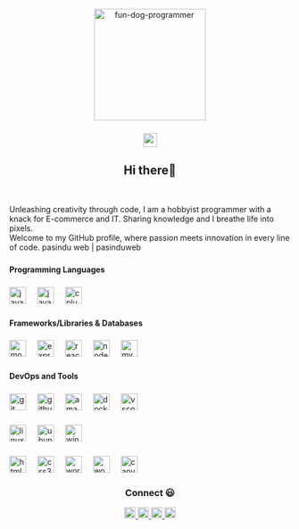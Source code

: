 <!--
**pasinduweb/pasinduweb** is a ✨ _special_ ✨ repository because its `README.md` (this file) appears on your GitHub profile.
-->

<!--
<div align="center">
  <img height="150" src="https://camo.githubusercontent.com/62da68eb62b1e5f175f7d1f0191dd89a653d7908feb22d37d4a0ab07365d6791/68747470733a2f2f6d656469612e67697068792e636f6d2f6d656469612f4d3967624264396e6244724f5475314d71782f67697068792e676966"  />
</div>
-->

<br clear="both">
<div align="center">
  
</div>

<div align="center">
  <img src="https://media.giphy.com/media/WtTnAfZn6aVJfBzlN3/giphy.gif" alt="fun-dog-programmer" height="200">
</div>


###

<!--
<div align="center">
  <a href="https://www.linkedin.com/in/pasinduweb/" target="_blank">
    <img src="https://img.shields.io/static/v1?message=LinkedIn&logo=linkedin&label=&color=0077B5&logoColor=white&labelColor=&style=for-the-badge" height="25" alt="linkedin logo"  />
  </a>
  <a href="https://www.youtube.com/@idealbit" target="_blank">
    <img src="https://img.shields.io/static/v1?message=Youtube&logo=youtube&label=&color=FF0000&logoColor=white&labelColor=&style=for-the-badge" height="25" alt="youtube logo"  />
  </a>
  <a href="https://www.facebook.com/pasinduweb" target="_blank">
    <img src="https://img.shields.io/static/v1?message=facebook&logo=facebook&label=&color=0077B5&logoColor=white&labelColor=&style=for-the-badge" height="25" alt="facebook logo"  />
  </a>
  <a href="https://wa.me/+94762319687" target="_blank">
    <img src="https://img.shields.io/static/v1?message=WhatsApp&logo=whatsapp&label=&color=1DA1F2&logoColor=white&labelColor=&style=for-the-badge" height="25" alt="twitter logo"  />
  </a>
</div>
-->

###

<!--
<div align="center">
  <img src="https://visitor-badge.laobi.icu/badge?page_id=pasinduweb&"  />
</div>
-->

<!--
<div align="center">
  <a href="mailto:algopasindu@gmail.com" target="_blank">
    <img src="https://img.shields.io/badge/-Email-05122A?style=flat&logo=gmail" alt="FB">
  </a>
</div>
-->

<div align="center">
  <a href="mailto:algopasindu@gmail.com" target="_blank">
      <img src="https://img.shields.io/badge/-Email-05122A?style=flat&logo=gmail" height="25" alt="email logo"  />
  </a>
</div>

###

<h2 align="center">Hi there👋</h2>

<br clear="both">

<p align="left">Unleashing creativity through code, I am a hobbyist programmer with a knack for E-commerce and IT. Sharing knowledge and I breathe life into pixels.<br>Welcome to my GitHub profile, where passion meets innovation in every line of code. pasindu web | pasinduweb</p>

###

<!--
- 🔭 I’m currently working on ...
- 🌱 I’m currently learning ...
- 👯 I’m looking to collaborate on ...
- 🤔 I’m looking for help with ...
- 💬 Ask me about ...
- 📫 How to reach me: ...
- 😄 Pronouns: ...
- ⚡ Fun fact: ...
-->

<!-- ### 🛠 &nbsp;Tech Stack

![AWS](https://img.shields.io/badge/-05122A?style=flat&logo=amazon-aws)&nbsp; -->

<h4 align="left">Programming Languages</h4>

###

<div align="left">
  <img src="https://skillicons.dev/icons?i=js" height="30" alt="javascript logo"  />
  <img width="12" />
  <img src="https://skillicons.dev/icons?i=py" height="30" alt="java logo"  />
  <img width="12" />
  <img src="https://skillicons.dev/icons?i=cpp" height="30" alt="cplusplus logo"  />
</div>

###

<h4 align="left">Frameworks/Libraries & Databases</h4>

###

<div align="left">
  <img src="https://skillicons.dev/icons?i=mongodb" height="30" alt="mongodb logo"  />
  <img width="12" />
  <img src="https://skillicons.dev/icons?i=express" height="30" alt="express logo"  />
  <img width="12" />
  <img src="https://skillicons.dev/icons?i=react" height="30" alt="react logo"  />
  <img width="12" />
  <img src="https://skillicons.dev/icons?i=nodejs" height="30" alt="nodejs logo"  />
  <img width="12" />
  <img src="https://skillicons.dev/icons?i=mysql" height="30" alt="mysql logo"  />
</div>

###

<h4 align="left">DevOps and Tools</h4>

###

<div align="left">
  <img src="https://skillicons.dev/icons?i=git" height="30" alt="git logo"  />
  <img width="12" />
  <img src="https://skillicons.dev/icons?i=github" height="30" alt="github logo"  />
  <img width="12" />
  <img src="https://skillicons.dev/icons?i=aws" height="30" alt="amazonwebservices logo"  />
  <img width="12" />
  <img src="https://skillicons.dev/icons?i=docker" height="30" alt="docker logo"  />
  <img width="12" />
  <img src="https://skillicons.dev/icons?i=vscode" height="30" alt="vscode logo"  />
</div>

###

<div align="left">
  <img src="https://skillicons.dev/icons?i=linux" height="30" alt="linux logo"  />
  <img width="12" />
  <img src="https://cdn.jsdelivr.net/gh/devicons/devicon/icons/ubuntu/ubuntu-plain.svg" height="30" alt="ubuntu logo"  />
  <img width="12" />
  <img src="https://cdn.simpleicons.org/windows/0078D6" height="30" alt="windows8 logo"  />
</div>

###

<div align="left">
  <img src="https://skillicons.dev/icons?i=html" height="30" alt="html5 logo"  />
  <img width="12" />
  <img src="https://skillicons.dev/icons?i=css" height="30" alt="css3 logo"  />
  <img width="12" />
  <img src="https://skillicons.dev/icons?i=wordpress" height="30" alt="wordpress logo"  />
  <img width="12" />
  <img src="https://cdn.jsdelivr.net/gh/devicons/devicon/icons/woocommerce/woocommerce-original.svg" height="30" alt="woocommerce logo"  />
  <img width="12" />
  <img src="https://cdn.jsdelivr.net/gh/devicons/devicon/icons/canva/canva-original.svg" height="30" alt="canva logo"  />
</div>

###

<h3 align="center">Connect 😃</h3>

<div align="center">
  <a href="https://www.linkedin.com/in/pasinduweb/" target="_blank">
    <img src="https://img.shields.io/badge/-LinkedIn-05122A?style=flat&logo=linkedin" height="20" alt="LinkedIn">
  </a>
  <a href="https://www.youtube.com/@idealbit" target="_blank">
    <img src="https://img.shields.io/badge/-YouTube-05122A?style=flat&logo=youtube" height="20" alt="YouTube">
  </a>
  <a href="https://www.facebook.com/pasinduweb" target="_blank">
    <img src="https://img.shields.io/badge/-facebook-05122A?style=flat&logo=facebook" height="20" alt="Facebook">
  </a>
  <a href="https://wa.me/+94762319687" target="_blank">
    <img src="https://img.shields.io/badge/-WhatsApp-05122A?style=flat&logo=whatsapp" height="20" alt="WhatApp">
  </a>
</div>

###
